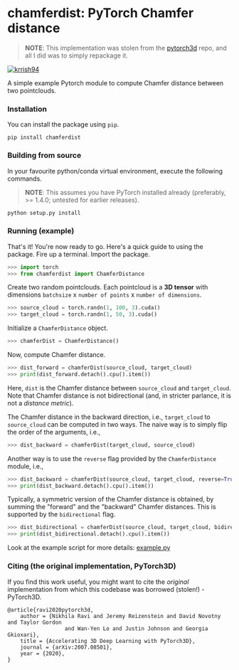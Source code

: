 # chamferdist: PyTorch Chamfer distance

> **NOTE**: This implementation was stolen from the [pytorch3d](https://github.com/facebookresearch/pytorch3d) repo, and all I did was to simply repackage it.

[![krrish94](https://circleci.com/gh/krrish/<chamferdist>.svg?style=svg)](<https://app.circleci.com/pipelines/github/krrish94/chamferdist>)

A simple example Pytorch module to compute Chamfer distance between two pointclouds.

### Installation

You can install the package using `pip`.

```
pip install chamferdist
```

### Building from source

In your favourite python/conda virtual environment, execute the following commands. 

> **NOTE**: This assumes you have PyTorch installed already (preferably, >= 1.4.0; untested for earlier releases).

```python
python setup.py install
```

### Running (example)

That's it! You're now ready to go. Here's a quick guide to using the package. Fire up a terminal. Import the package.

```python
>>> import torch
>>> from chamferdist import ChamferDistance
```

Create two random pointclouds. Each pointcloud is a **3D tensor** with dimensions `batchsize` x `number of points` x `number of dimensions`.

```python
>>> source_cloud = torch.randn(1, 100, 3).cuda()
>>> target_cloud = torch.randn(1, 50, 3).cuda()
```

Initialize a `ChamferDistance` object.
```python
>>> chamferDist = ChamferDistance()
```

Now, compute Chamfer distance.
```python
>>> dist_forward = chamferDist(source_cloud, target_cloud)
>>> print(dist_forward.detach().cpu().item())
```

Here, `dist` is the Chamfer distance between `source_cloud` and `target_cloud`. Note that Chamfer distance is not bidirectional (and, in stricter parlance, it is not a _distance metric_).

The Chamfer distance in the backward direction, i.e., `target_cloud` to `source_cloud` can be computed in two ways. The naive way is to simply flip the order of the arguments, i.e.,
```python
>>> dist_backward = chamferDist(target_cloud, source_cloud)
```
Another way is to use the `reverse` flag provided by the `ChamferDistance` module, i.e.,
```python
>>> dist_backward = chamferDist(source_cloud, target_cloud, reverse=True)
>>> print(dist_backward.detach().cpu().item())
```

Typically, a symmetric version of the Chamfer distance is obtained, by summing the "forward" and the "backward" Chamfer distances. This is supported by the `bidirectional` flag.
```python
>>> dist_bidirectional = chamferDist(source_cloud, target_cloud, bidirectional=True)
>>> print(dist_bidirectional.detach().cpu().item())
```

Look at the example script for more details: [example.py](example.py)


### Citing (the original implementation, PyTorch3D)

If you find this work useful, you might want to cite the *original* implementation from which this codebase was borrowed (stolen!) - PyTorch3D.

```
@article{ravi2020pytorch3d,
    author = {Nikhila Ravi and Jeremy Reizenstein and David Novotny and Taylor Gordon
                  and Wan-Yen Lo and Justin Johnson and Georgia Gkioxari},
    title = {Accelerating 3D Deep Learning with PyTorch3D},
    journal = {arXiv:2007.08501},
    year = {2020},
}
```
